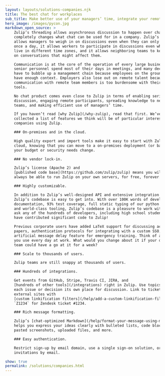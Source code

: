 ```yaml
---
layout: layouts/solutions-companies.njk
title: The best chat for workplaces
sub_title: Make better use of your managers’ time, integrate your remote workers, and replace your low-content meetings.
hero_image: /images/pycon.jpg
markdown_open_source: >
    Zulip’s threading allows asynchronous discussion to happen over chat, which
    completely changes what chat can be used for in a company. Zulip’s threading
    allows managers to weigh in on discussions even when they can only check in
    once a day, it allows workers to participate in discussions even when they
    live in different time zones, and it allows neighboring teams to keep tabs
    on conversations that might affect them.

    Communication is at the core of the operation of every large business. Many
    senior personnel spend most of their days in meetings, and many decisions
    have to bubble up a management chain because employees on the ground don’t
    have enough context. Employers also lose out on remote talent because
    communication with remote team members is too burdensome with their existing
    tools.

    No chat product comes even close to Zulip in terms of enabling serious
    discussion, engaging remote participants, spreading knowledge to neighboring
    teams, and making efficient use of managers’ time.

    If you haven’t read [why Zulip](/why-zulip), read that first. We’ve also
    collected a list of features we think will be of particular interest for
    companies using Zulip.

    ### On-premises and in the cloud.

    High quality export and import tools make it easy to start with Zulip in the
    cloud, knowing that you can move to a on-premises deployment (or back) if
    your budget or security needs change.

    ### No vendor lock-in.

    Zulip’s license (Apache 2) and
    [published code base](https://github.com/zulip/zulip) means you will
    always be able to run Zulip on your own servers, for free, forever.

    ### Highly customizable.

    In addition to Zulip’s well-designed API and extensive integration library,
    Zulip’s codebase is easy to get into. With over 100K words of developer
    documentation, 93% test coverage, full static typing of our python codebase,
    and world-class tooling, Zulip’s codebase is a pleasure to work with. Just
    ask any of the hundreds of developers, including high school students, who
    have contributed significant code to Zulip!

    Previous corporate users have added LaTeX support for discussing academic
    papers, authentication protocols for integrating with a custom SSO, and an
    artificial message delay feature for emergency training. Think of a product
    you use every day at work. What would you change about it if your dev ops
    team could have a go at it for a week?

    ### Scale to thousands of users.

    Zulip teams are still snappy at thousands of users.

    ### Hundreds of integrations.

    Get events from GitHub, Stripe, Travis CI, JIRA, and
    [hundreds of other tools](/integrations) right in Zulip. Use topics to give
    each issue or decision its own place for discussion. Link to tickets in
    external sites with
    [custom linkification filters](/help/add-a-custom-linkification-filter) like
    `Z1234` for Zendesk ticket #1234.

    ### Rich message formatting.

    Zulip’s [chat-optimized Markdown](/help/format-your-message-using-markdown)
    helps you express your ideas clearly with bulleted lists, code blocks,
    pasted screenshots, uploaded files, and more.

    ### Easy authentication.

    Restrict sign-up by email domain, use a single sign-on solution, or send
    invitations by email.

show: true
permalink: /solutions/companies.html
---
```

